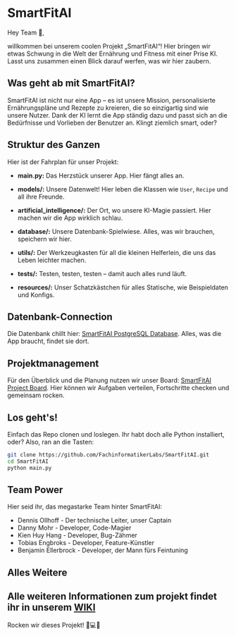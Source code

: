 # SmartFitAI

Hey Team 🤪,

willkommen bei unserem coolen Projekt „SmartFitAI“! Hier bringen wir etwas Schwung in die Welt der Ernährung und Fitness mit einer Prise KI. Lasst uns zusammen einen Blick darauf werfen, was wir hier zaubern.

## Was geht ab mit SmartFitAI?
SmartFitAI ist nicht nur eine App – es ist unsere Mission, personalisierte Ernährungspläne und Rezepte zu kreieren, die so einzigartig sind wie unsere Nutzer. Dank der KI lernt die App ständig dazu und passt sich an die Bedürfnisse und Vorlieben der Benutzer an. Klingt ziemlich smart, oder?

## Struktur des Ganzen
Hier ist der Fahrplan für unser Projekt:

- **main.py:** Das Herzstück unserer App. Hier fängt alles an.

- **models/:** Unsere Datenwelt! Hier leben die Klassen wie `User`, `Recipe` und all ihre Freunde.

- **artificial_intelligence/:** Der Ort, wo unsere KI-Magie passiert. Hier machen wir die App wirklich schlau.

- **database/:** Unsere Datenbank-Spielwiese. Alles, was wir brauchen, speichern wir hier.

- **utils/:** Der Werkzeugkasten für all die kleinen Helferlein, die uns das Leben leichter machen.

- **tests/:** Testen, testen, testen – damit auch alles rund läuft.

- **resources/:** Unser Schatzkästchen für alles Statische, wie Beispieldaten und Konfigs.

## Datenbank-Connection
Die Datenbank chillt hier: [SmartFitAI PostgreSQL Database](https://app.fl0.com/fachinformatikerlabs/SmartFitAI/dev/SmartFitAI-db). Alles, was die App braucht, findet sie dort.

## Projektmanagement
Für den Überblick und die Planung nutzen wir unser Board: [SmartFitAI Project Board](https://volta.net/FachinformatikerLabs/SmartFitAI). Hier können wir Aufgaben verteilen, Fortschritte checken und gemeinsam rocken.

## Los geht's!
Einfach das Repo clonen und loslegen. Ihr habt doch alle Python installiert, oder? Also, ran an die Tasten:

```bash
git clone https://github.com/FachinformatikerLabs/SmartFitAI.git
cd SmartFitAI
python main.py
```

## Team Power

Hier seid ihr, das megastarke Team hinter SmartFitAI:

- Dennis Ollhoff - Der technische Leiter, unser Captain
- Danny Mohr - Developer, Code-Magier
- Kien Huy Hang - Developer, Bug-Zähmer
- Tobias Engbroks - Developer, Feature-Künstler
- Benjamin Ellerbrock - Developer, der Mann fürs Feintuning

## Alles Weitere

Alle weiteren Informationen zum projekt findet ihr in unserem [WIKI](https://github.com/FachinformatikerLabs/SmartFitAI/wiki/Entwicklungsplan)
---

Rocken wir dieses Projekt! 🚀💻🥗


